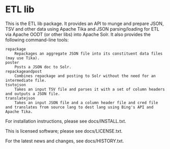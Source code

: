 ETL lib
====

This is the ETL lib package.  It provides an API
to munge and prepare JSON, TSV and other data using Apache Tika and
JSON parsing/loading for ETL via Apache OODT (or other libs)
into Apache Solr.  It also provides the following command-line tools:

```
repackage
    Repackages an aggregate JSON file into its constituent data files (may use Tika).
poster
    Posts a JSON doc to Solr.
repackageandpost
	Combines repackage and posting to Solr without the need for an intermediate file.
tsvtojson
    Takes an input TSV file and parses it with a set of column headers and outputs a JSON file.
translatejson
    Takes an input JSON file and a column header file and cred file and translates from source lang to dest lang using Bing's API and Apache Tika.
```

For installation instructions, please see docs/INSTALL.txt.

This is licensed software; please see docs/LICENSE.txt.

For the latest news and changes, see docs/HISTORY.txt.
